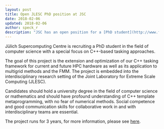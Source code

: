 ```yaml
---
layout: post
title: Open JLESC PhD position at JSC
date: 2018-02-06
updated: 2018-02-06
author: speck_r
description: "JSC has an open position for a [PhD student](http://www.fz-juelich.de/SharedDocs/Stellenangebote/_common/dipldok/d026-2018-jsc.html) in the field of C++ tasking approaches!"
---
```



<!--more-->

Jülich Supercomputing Centre is recruiting a PhD student in the field
of computer science with a special focus on C++-based tasking approaches.

The goal of this project is the extension and optimization of our C++
tasking framework for current and future HPC hardware as well as its
application to multigrid methods and the FMM. The project is
embedded into the interdisciplinary research setting of the Joint
Laboratory for Extreme Scale Computing (JLESC).

Candidates should hold a university degree in the field of computer science or
mathematics and should have profound understanding of C++
template metaprogramming, with no fear of numerical methods. Social
competence and good communication skills for collaborative work in and
with interdisciplinary teams are essential.

The project runs for 3 years, for more information, please see [here](http://www.fz-juelich.de/SharedDocs/Stellenangebote/_common/dipldok/d026-2018-jsc.html).
